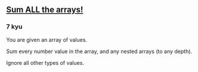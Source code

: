 <h2><a href=https://www.codewars.com/kata/5594463eaf1701909c0000d4/train/javascript target="_blank">Sum ALL the arrays!</a></h2><h3>7 kyu</h3><p>You are given an array of values.</p><p>Sum every number value in the array, and any nested arrays (to any depth).</p><p>Ignore all other types of values.</p>